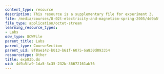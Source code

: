 ```yaml
---
content_type: resource
description: This resource is a supplementary file for experiment 3.
file: /media/courses/8-02t-electricity-and-magnetism-spring-2005/4d9a5fa91da53c35232b36672161ab76_exp03b.ds
file_type: application/octet-stream
learning_resource_types:
- Labs
ocw_type: OCWFile
parent_title: Labs
parent_type: CourseSection
parent_uid: 8f8ae142-b013-b61f-6075-6a830d093354
resourcetype: Other
title: exp03b.ds
uid: 4d9a5fa9-1da5-3c35-232b-36672161ab76
---
```


